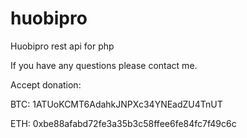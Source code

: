 # huobipro
Huobipro rest api for php

If you have any questions please contact me.

Accept donation:

BTC: 1ATUoKCMT6AdahkJNPXc34YNEadZU4TnUT

ETH: 0xbe88afabd72fe3a35b3c58ffee6fe84fc7f49c6c

